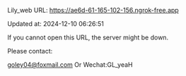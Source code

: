 Lily_web URL: https://ae6d-61-165-102-156.ngrok-free.app

Updated at: 2024-12-10 06:26:51

If you cannot open this URL, the server might be down.

Please contact: 

goley04@foxmail.com Or Wechat:GL_yeaH